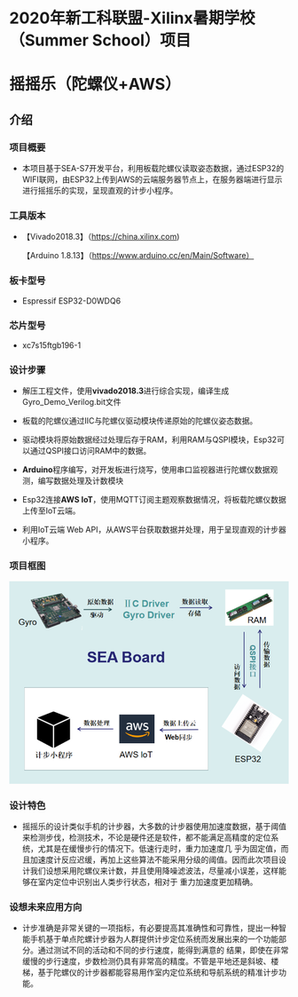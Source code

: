 2020年新工科联盟-Xilinx暑期学校（Summer School）项目
=========
摇摇乐（陀螺仪+AWS）
==================
介绍 
-----
### 项目概要
* 本项目基于SEA-S7开发平台，利用板载陀螺仪读取姿态数据，通过ESP32的WIFI联网，由ESP32上传到AWS的云端服务器节点上，在服务器端进行显示进行摇摇乐的实现，呈现直观的计步小程序。

### 工具版本
* 【Vivado2018.3】（https://china.xilinx.com) 

  【Arduino 1.8.13】（https://www.arduino.cc/en/Main/Software）

### 板卡型号 
* Espressif ESP32-D0WDQ6

### 芯片型号
* xc7s15ftgb196-1
    
### 设计步骤 
* 解压工程文件，使用**vivado2018.3**进行综合实现，编译生成Gyro_Demo_Verilog.bit文件

* 板载的陀螺仪通过IIC与陀螺仪驱动模块传递原始的陀螺仪姿态数据。

* 驱动模块将原始数据经过处理后存于RAM，利用RAM与QSPI模块，Esp32可以通过QSPI接口访问RAM中的数据。

* **Arduino**程序编写，对开发板进行烧写，使用串口监视器进行陀螺仪数据观测，编写数据处理及计数模块

* Esp32连接**AWS IoT**，使用MQTT订阅主题观察数据情况，将板载陀螺仪数据上传至IoT云端。
* 利用IoT云端 Web API，从AWS平台获取数据并处理，用于呈现直观的计步器小程序。
### 项目框图
![](https://github.com/yyl-2/2020--Xilinx-Summer-School-/raw/master/Images/block.png)

### 设计特色
* 摇摇乐的设计类似手机的计步器，大多数的计步器使用加速度数据，基于阈值来检测步伐，检测技术，不论是硬件还是软件，都不能满足高精度的定位系统，尤其是在缓慢步行的情况下。低速行走时，重力加速度几
乎为固定值，而且加速度计反应迟缓，再加上这些算法不能采用分级的阈值。因而此次项目设计我们设想采用陀螺仪来计数，并且使用降噪滤波法，尽量减小误差，这样能够在室内定位中识别出人类步行状态，相对于
重力加速度更加精确。

### 设想未来应用方向
* 计步准确是非常关键的一项指标，有必要提高其准确性和可靠性，提出一种智能手机基于单点陀螺计步器为人群提供计步定位系统而发展出来的一个功能部分。通过测试不同的活动和不同的步行速度，能得到满意的
结果，即使在非常缓慢的步行速度，步数检测仍具有非常高的精度。不管是平地还是斜坡、楼梯，基于陀螺仪的计步器都能容易用作室内定位系统和导航系统的精准计步功能。




    
